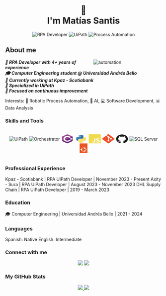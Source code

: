 <h1 align="center">👋<br> I'm Matías Santis</h1>
<div align="center">
  <p align="center"> 
    <img src="https://img.shields.io/badge/-RPA%20Developer-blue?style=flat-square" alt="RPA Developer"/>
    <img src="https://img.shields.io/badge/-UiPath-orange?style=flat-square" alt="UiPath"/>
    <img src="https://img.shields.io/badge/-Process%20Automation-green?style=flat-square" alt="Process Automation"/>
  </p>
</div>
<div>
  <h2> About me </h2>
  <img align="right" width=220px alt="automation" src="https://media.giphy.com/media/2higF6P3xOhMY/giphy.gif"/>
  <p align="left"><i><b>
  🤖 RPA Developer with 4+ years of experience<br>
  🎓 Computer Engineering student @ Universidad Andrés Bello<br>
  💼 Currently working at Kpaz - Scotiabank<br>
  🔧 Specialized in UiPath<br>
  🌟 Focused on continuous improvement
  </i></b></p>
  <p>Interests: 🤖 Robotic Process Automation, 🧠 AI, 💻 Software Development, 📊 Data Analysis</p>
</div>
<h3> Skills and Tools </h3>
<div align="center" valign="top"><br>
  <img align="center" alt="UiPath" height="30" width="40" src="https://cdn.worldvectorlogo.com/logos/uipath-2.svg">
  <img align="center" alt="Orchestrator" height="30" width="40" src="https://cdn.worldvectorlogo.com/logos/uipath-2.svg">
  <img align="center" alt="C#" height="30" width="40" src="https://raw.githubusercontent.com/devicons/devicon/master/icons/csharp/csharp-original.svg">
  <img align="center" alt="Python" height="30" width="40" src="https://raw.githubusercontent.com/devicons/devicon/master/icons/python/python-original.svg">
  <img align="center" alt="JavaScript" height="30" width="40" src="https://raw.githubusercontent.com/devicons/devicon/master/icons/javascript/javascript-plain.svg">
  <img align="center" alt="Git" height="30" width="40" src="https://raw.githubusercontent.com/devicons/devicon/master/icons/git/git-original.svg">
  <img align="center" alt="GitHub" height="30" width="40" src="https://raw.githubusercontent.com/devicons/devicon/master/icons/github/github-original.svg">
  <img align="center" alt="SQL Server" height="30" width="40" src="https://cdn.worldvectorlogo.com/logos/microsoft-sql-server-1.svg">
  <img align="center" alt="Ubuntu" height="30" width="40" src="https://raw.githubusercontent.com/devicons/devicon/master/icons/ubuntu/ubuntu-plain.svg">
</div><br>
<h3> Professional Experience </h3>

Kpaz - Scotiabank | RPA UiPath Developer | November 2023 - Present
Axity - Sura | RPA UiPath Developer | August 2023 - November 2023
DHL Supply Chain | RPA UiPath Developer | 2019 - March 2023

<h3> Education </h3>
🎓 Computer Engineering | Universidad Andrés Bello | 2021 - 2024
<h3> Languages </h3>

Spanish: Native
English: Intermediate

<h3> Connect with me </h3>
<div align="center">
  <a href="https://www.linkedin.com/in/matias-santis-urzua/" target="_blank"><img src="https://img.shields.io/badge/-LinkedIn-%230077B5?style=for-the-badge&logo=linkedin&logoColor=white" target="_blank"></a> 
  <a href="mailto:msantisurzua@gmail.com"><img src="https://img.shields.io/badge/-Email-%23333?style=for-the-badge&logo=gmail&logoColor=white&color=red" target="_blank"></a>
</div>
<h3> My GitHub Stats </h3>
<div align ="center">
  <a href="https://github.com/matiaskoyote">
    <img height="150em" src="https://github-readme-stats.vercel.app/api?username=matiaskoyote&count_private=true&include_all_commits=true&show_icons=true&theme=dark&hide_border=false&show_owner=true"/>
    <img height="150em" src="https://github-readme-stats.vercel.app/api/top-langs/?username=matiaskoyote&theme=dark&hide_border=false&&layout=compact"/>
  </a>
</div>
